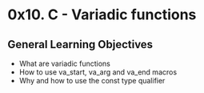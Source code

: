# 0x10. C - Variadic functions

## General Learning Objectives

- What are variadic functions
- How to use va_start, va_arg and va_end macros
- Why and how to use the const type qualifier